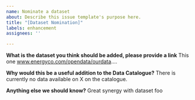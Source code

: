 ```yaml
---
name: Nominate a dataset
about: Describe this issue template's purpose here.
title: "[Dataset Nomination]"
labels: enhancement
assignees: ''

---
```


**What is the dataset you think should be added, please provide a link**
This one www.energyco.com/opendata/ourdata....

**Why would this be a useful addition to the Data Catalogue?**
There is currently no data available on X on the catalogue.

**Anything else we should know?**
Great synergy with dataset foo
